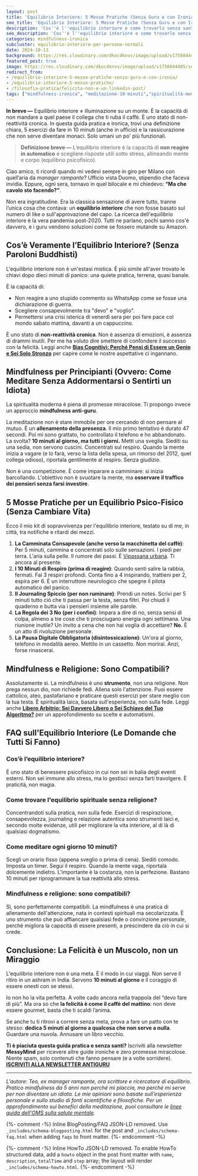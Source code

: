 ```yaml
---
layout: post
title: 'Equilibrio Interiore: 5 Mosse Pratiche (Senza Guru e con Ironia)'
seo_title: 'Equilibrio Interiore: 5 Mosse Pratiche (Senza Guru e con Ironia)'
description: 'Cos''è l''equilibrio interiore e come trovarlo senza santini o slogan: una guida pratica, ironica e senza dogmi per chi ha poco tempo e tanto sarcasmo.'
seo_description: 'Cos''è l''equilibrio interiore e come trovarlo senza santini o slogan: una guida pratica, ironica e senza dogmi per chi ha poco tempo e tanto sarcasmo.'
categories: mindfulness-ironica
subcluster: equilibrio-interiore-per-persone-normali
date: 2024-10-13
background: https://res.cloudinary.com/dkoc4knvv/image/upload/v1756044484/social_1600_nrkirb.webp
featured_post: true
image: https://res.cloudinary.com/dkoc4knvv/image/upload/v1756044485/social_600_hbnbdw.jpg
redirect_from:
- /equilibrio-interiore-5-mosse-pratiche-senza-guru-e-con-ironia/
- /equilibrio-interiore-5-mosse-pratiche/
- /filosofia-pratica/felicita-non-e-un-linkedin-post/
tags: ["mindfulness-ironica", "meditazione-10-minuti","spiritualità-moderna", "benessere-psicofisico", "cornerstone"]
---
```

**In breve —** Equilibrio interiore ≠ illuminazione su un monte. È la capacità di non mandare a quel paese il collega che ti ruba il caffè. È uno stato di non-reattività cronica. In questa guida pratica e ironica, trovi una definizione chiara, 5 esercizi da fare in 10 minuti (anche in ufficio) e la rassicurazione che non serve diventare monaci. Solo umani un po' più funzionali.

> **Definizione breve —** L’equilibrio interiore è la capacità di **non reagire in automatico** e scegliere risposte utili sotto stress, allineando mente e corpo (equilibrio psicofisico).

Ciao amico, ti ricordi quando mi vedevi sempre in giro per Milano con quell’aria da *manager rampante*? Ufficio vista Duomo, stipendio che faceva invidia. Eppure, ogni sera, tornavo in quel bilocale e mi chiedevo: **“Ma che cavolo sto facendo?”**.

Non era ingratitudine. Era la classica sensazione di avere tutto, tranne l’unica cosa che contava: un **equilibrio interiore** che non fosse basato sul numero di like o sull'approvazione del capo. La ricerca dell'equilibrio interiore è la vera pandemia post-2020. Tutti ne parlano, pochi sanno cos'è davvero, e i guru vendono soluzioni come se fossero mutande su Amazon.

## Cos’è Veramente l’Equilibrio Interiore? (Senza Paroloni Buddhisti)

L'equilibrio interiore non è un'estasi mistica. È più simile all'aver trovato le chiavi dopo dieci minuti di panico: una quiete pratica, terrena, quasi banale.

È la capacità di:

* Non reagire a uno stupido commento su WhatsApp come se fosse una dichiarazione di guerra.
* Scegliere consapevolmente tra "devo" e "voglio".
* Permettersi una crisi isterica di venerdì sera per poi fare pace col mondo sabato mattina, davanti a un cappuccino.

È uno stato di **non-reattività cronica**. Non è assenza di emozioni, è assenza di drammi inutili. Per me ha voluto dire smettere di confondere il successo con la felicità. Leggi anche **[Bias Cognitivi: Perché Pensi di Essere un Genio e Sei Solo Stronzo](/bias-cognitivi)** per capire come le nostre aspettative ci ingannano.

## Mindfulness per Principianti (Ovvero: Come Meditare Senza Addormentarsi o Sentirti un Idiota)

La spiritualità moderna è piena di promesse miracolose. Ti propongo invece un approccio **mindfulness anti-guru**.

La meditazione non è stare immobile per ore cercando di non pensare al mutuo. È un **allenamento della presenza**. Il mio primo tentativo è durato 47 secondi. Poi mi sono grattato, ho controllato il telefono e ho abbandonato. La svolta? **10 minuti al giorno, ma tutti i giorni.** Metti una sveglia. Siediti su una sedia, non servono cuscini. Concentrati sul respiro. Quando la mente inizia a vagare (e lo farà, verso la lista della spesa, un rimorso del 2012, quel collega odioso), riportala gentilmente al respiro. Senza giudizio.

Non è una competizione. È come imparare a camminare: si inizia barcollando. L'obiettivo non è svuotare la mente, ma **osservare il traffico dei pensieri senza farsi investire**.

## 5 Mosse Pratiche per un Equilibrio Psico-Fisico (Senza Cambiare Vita)

Ecco il mio kit di sopravvivenza per l'equilibrio interiore, testato su di me, in città, tra notifiche e ritardi dei mezzi.

1. **La Camminata Consapevole (anche verso la macchinetta del caffè)**: Per 5 minuti, cammina e concentrati solo sulle sensazioni. I piedi per terra. L'aria sulla pelle. Il rumore dei passi. È [Vipassana urbana](/vipassana-urbana/). Ti ancora al presente.
2. **I 10 Minuti di Respiro (prima di reagire)**: Quando senti salire la rabbia, fermati. Fai 3 respiri profondi. Conta fino a 4 inspirando, trattieni per 2, espira per 6. È un interruttore neurologico che spegne il pilota automatico del panico.
3. **Il Journaling Spiccio (per non ruminare)**: Prendi un notes. Scrivi per 5 minuti tutto ciò che ti passa per la testa, senza filtri. Poi chiudi il quaderno e butta via i pensieri insieme alle parole.
4. **La Regola dei 3 No (per i confini)**: Impara a dire di no, senza sensi di colpa, almeno a tre cose che ti prosciugano energia ogni settimana. Una riunione inutile? Un invito a cena che non hai voglia di accettare? **No.** È un atto di rivoluzione personale.
5. **La Pausa Digitale Obbligatoria (disintossicazione)**: Un'ora al giorno, telefono in modalità aereo. Mettilo in un cassetto. Non morirai. Anzi, forse rinascerai.

## Mindfulness e Religione: Sono Compatibili?

Assolutamente sì. La mindfulness è uno **strumento**, non una religione. Non prega nessun dio, non richiede fedi. Allena solo l'attenzione. Puoi essere cattolico, ateo, pastafariano e praticare questi esercizi per stare meglio con la tua testa. È spiritualità laica, basata sull'esperienza, non sulla fede. Leggi anche **[Libero Arbitrio: Sei Davvero Libero o Sei Schiavo del Tuo Algoritmo?](/libero-arbitrio-determinismo)** per un approfondimento su scelte e automatismi.

## FAQ sull'Equilibrio Interiore (Le Domande che Tutti Si Fanno)

### Cos’è l’equilibrio interiore?

È uno stato di benessere psicofisico in cui non sei in balia degli eventi esterni. Non sei immune allo stress, ma lo gestisci senza farti travolgere. È praticità, non magia.

### Come trovare l'equilibrio spirituale senza religione?

Concentrandoti sulla pratica, non sulla fede. Esercizi di respirazione, consapevolezza, journaling e relazione autentica sono strumenti laici e, secondo molte evidenze, utili per migliorare la vita interiore, al di là di qualsiasi dogmatismo.

### Come meditare ogni giorno 10 minuti?

Scegli un orario fisso (appena sveglio o prima di cena). Siediti comodo. Imposta un timer. Segui il respiro. Quando la mente vaga, riportala dolcemente indietro. L'importante è la costanza, non la perfezione. Bastano 10 minuti per riprogrammare la tua reattività allo stress.

### Mindfulness e religione: sono compatibili?

Sì, sono perfettamente compatibili. La mindfulness è una pratica di allenamento dell'attenzione, nata in contesti spirituali ma secolarizzata. È uno strumento che può affiancare qualsiasi fede o convinzione personale, perché migliora la capacità di essere presenti, a prescindere da ciò in cui si crede.

## Conclusione: La Felicità è un Muscolo, non un Miraggio

L'equilibrio interiore non è una meta. È il modo in cui viaggi.
Non serve il ritiro in un ashram in India. Servono **10 minuti al giorno** e il coraggio di essere onesti con se stessi.

Io non ho la vita perfetta. A volte cado ancora nella trappola del “devo fare di più”. Ma ora so che **la felicità è come il caffè del mattino**: non deve essere gourmet, basta che ti scaldi l’anima.

Se anche tu ti ritrovi a correre senza meta, prova a fare un patto con te stesso: **dedica 5 minuti al giorno a qualcosa che non serve a nulla**. Guardare una nuvola. Annusare un libro vecchio.

**Ti è piaciuta questa guida pratica e senza santi?**
Iscriviti alla newsletter **MessyMind** per ricevere altre guide ironiche e zero promesse miracolose. Niente spam, solo contenuti che fanno pensare (e a volte sorridere).
[**ISCRIVITI ALLA NEWSLETTER ANTIGURU**](https://www.messymind.blog/newsletter)

---

*L'autore: Teo, ex manager rampante, ora scrittore e ricercatore di equilibrio. Pratico mindfulness da 5 anni non perché mi piaccia, ma perché mi serve per non diventare un idiota. Le mie opinioni sono basate sull'esperienza personale e sullo studio di fonti scientifiche e filosofiche. Per un approfondimento sui benefici della meditazione, puoi consultare le [linee guida dell'OMS sulla salute mentale](https://www.who.int/news-room/fact-sheets/detail/mental-health-strengthening-our-response).*

<!-- FAQPage JSON-LD -->

{%- comment -%} Inline BlogPosting/FAQ JSON-LD removed. Use `_includes/schema-blogposting.html` for the post and `_includes/schema-faq.html` when adding `faqs` to front matter.
{%- endcomment -%}

<!-- HowTo JSON-LD -->

{%- comment -%} Inline HowTo JSON-LD removed. To enable HowTo structured data, add a `howto` object in the post front matter with `name`, `description`, `totalTime` and `step` array; the layout will render `_includes/schema-howto.html`.
{%- endcomment -%}
